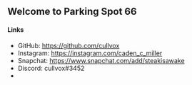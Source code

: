 ## Welcome to Parking Spot 66





#### Links
- GitHub: https://github.com/cullvox
- Instagram: https://instagram.com/caden_c_miller
- Snapchat: https://www.snapchat.com/add/steakisawake
- Discord: cullvox#3452
- 
